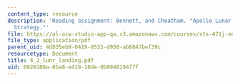 ```yaml
---
content_type: resource
description: 'Reading assignment: Bennett, and Cheatham. "Apollo Lunar Module Landing
  Strategy."'
file: https://ol-ocw-studio-app-qa.s3.amazonaws.com/courses/sts-471j-engineering-apollo-the-moon-project-as-a-complex-system-spring-2007/0028108a6ba8ed1910de0b0940194f7f_4_2_lunr_landing.pdf
file_type: application/pdf
parent_uid: 4d035eb9-0419-8533-d950-ab8847bef39c
resourcetype: Document
title: 4_2_lunr_landing.pdf
uid: 0028108a-6ba8-ed19-10de-0b0940194f7f
---
```

